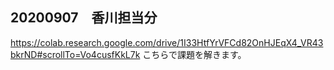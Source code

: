 ## 20200907　香川担当分
https://colab.research.google.com/drive/1I33HtfYrVFCd82OnHJEqX4_VR43bkrND#scrollTo=Vo4cusfKkL7k
こちらで課題を解きます。
